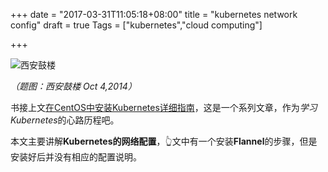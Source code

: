 +++
date = "2017-03-31T11:05:18+08:00"
title = "kubernetes network config"
draft = true
Tags = ["kubernetes","cloud computing"]

+++

![西安鼓楼](http://olz1di9xf.bkt.clouddn.com/2014100402.jpg)

*（题图：西安鼓楼 Oct 4,2014）*

书接上文[在CentOS中安装Kubernetes详细指南](http://rootsongjc.github.io/blogs/kubernetes-installation-on-centos/)，这是一个系列文章，作为*学习Kubernetes*的心路历程吧。

本文主要讲解**Kubernetes的网络配置**，👆文中有一个安装**Flannel**的步骤，但是安装好后并没有相应的配置说明。


